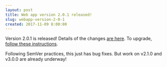 ```yaml
---
layout: post
title: Web app version 2.0.1 released!
slug: webapp-version-2-0-1
created: 2017-11-09 8:00:00
---
```



Version 2.0.1 is released! Details of the changes [are here](http://ican.openacalendar.org/webapp/release/2.0.1.html). To upgrade, [follow these instructions](http://docs-superusers.openacalendar.org/en/v2.0.x/upgrading.html).

Following SemVer practices, this just has bug fixes. But work on v2.1.0 and v3.0.0 are already underway!
